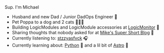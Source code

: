 Sup. I'm Michael

- Husband and new Dad / Junior DadOps Engineer 🍼
- Pet Poppa to a dog and 2 cats 🐶🐱🐱
- Building LogicModules and LogicModule accessories at [LogicMonitor](https://www.logicmonitor.com/) 🤖
- Sharing thoughts that nobody asked for at [Mike's Super Short Blog](https://michaelraymond.dev/) 📝
- Currently listening to: [stzzyasfvck](https://www.youtube.com/watch?v=lYrLM-6Zj80) 🎧
- Currently learning about: [Python](https://www.python.org/) 🐍 and a lil bit of [Astro](https://astro.build/) 🚀
